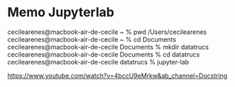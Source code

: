 # Memo Jupyterlab

cecilearenes@macbook-air-de-cecile ~ % pwd
/Users/cecilearenes
cecilearenes@macbook-air-de-cecile ~ % cd Documents
cecilearenes@macbook-air-de-cecile Documents % mkdir datatrucs
cecilearenes@macbook-air-de-cecile Documents % cd datatrucs
cecilearenes@macbook-air-de-cecile datatrucs % jupyter-lab

https://www.youtube.com/watch?v=4bccU9eMrkw&ab_channel=Docstring